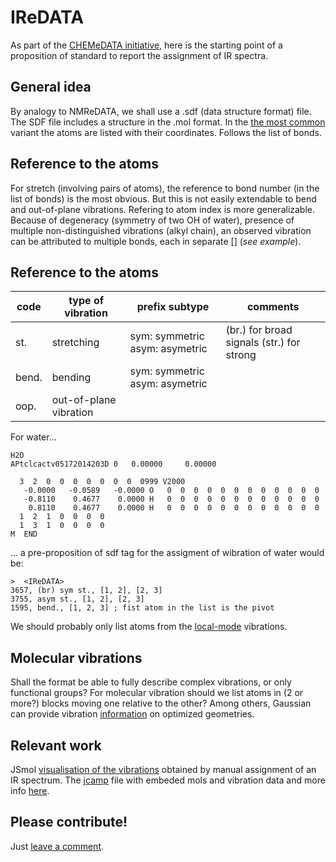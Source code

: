 # IReDATA
As part of the [CHEMeDATA initiative](https://github.com/CHEMeDATA), here is the starting point of a proposition of standard to report the assignment of IR spectra.
## General idea
By analogy to NMReDATA, we shall use a .sdf (data structure format) file. The SDF file includes a structure in the .mol format. In the [the most common](https://chem.libretexts.org/Courses/University_of_Arkansas_Little_Rock/ChemInformatics_(2017)%3A_Chem_4399%2F%2F5399/2.2%3A_Chemical_Representations_on_Computer%3A_Part_II/2.2.2%3A_Anatomy_of_a_MOL_file) variant the atoms are listed with their coordinates. Follows the list of bonds.
## Reference to the atoms
For stretch (involving pairs of atoms), the reference to bond number (in the list of bonds) is the most obvious. But this is not easily extendable to bend and out-of-plane vibrations. Refering to atom index is more generalizable. Because of degeneracy (symmetry of two OH of water), presence of multiple non-distinguished vibrations (alkyl chain), an observed vibration can be attributed to multiple bonds, each in separate [] (*see example*). 
## Reference to the atoms

|code|type of vibration|prefix subtype|comments|
|----|-----------------|-------|-------|
|st.|stretching|sym: symmetric asym: asymetric|(br.) for broad signals (str.) for strong|
|bend.|bending|sym: symmetric asym: asymetric||
|oop.|out-of-plane vibration|||

For water...
```
H2O
APtclcactv05172014203D 0   0.00000     0.00000
 
  3  2  0  0  0  0  0  0  0  0999 V2000
   -0.0000   -0.0589   -0.0000 O   0  0  0  0  0  0  0  0  0  0  0  0
   -0.8110    0.4677    0.0000 H   0  0  0  0  0  0  0  0  0  0  0  0
    0.8110    0.4677    0.0000 H   0  0  0  0  0  0  0  0  0  0  0  0
  1  2  1  0  0  0  0
  1  3  1  0  0  0  0
M  END
```
... a pre-proposition of sdf tag for the assigment of wibration of water would be:
```
>  <IReDATA>
3657, (br) sym st., [1, 2], [2, 3]
3755, asym st., [1, 2], [2, 3]
1595, bend., [1, 2, 3] ; fist atom in the list is the pivot

```
We should probably only list atoms from the [local-mode](http://www.fclab2.net/definitions.html) vibrations.
## Molecular vibrations
Shall the format be able to fully describe complex vibrations, or only functional groups?
For molecular vibration should we list atoms in (2 or more?) blocks moving one relative to the other?
Among others, Gaussian can provide vibration [information](http://gaussian.com/freq/) on optimized geometries.

## Relevant work
JSmol [visualisation of the vibrations](https://chemapps.stolaf.edu/jmol/jsmol/jsv_mol.htm) obtained by manual assignment of an IR spectrum. The [jcamp](data/acetophenone.jdx) file with embeded mols and vibration data and more info [here](https://chemapps.stolaf.edu/jmol/docs/misc/Jmol-JSpecView-specs.pdf).


## Please contribute!
Just [leave a comment](https://github.com/CHEMeDATA/IReDATA/issues/new/choose).


